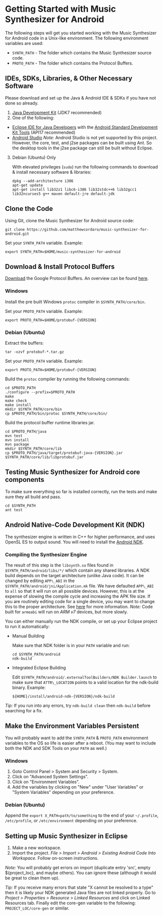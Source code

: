 # Getting Started with Music Synthesizer for Android #

The following steps will get you started working with the Music Synthesizer for Android code in a Unix-like environment. The following environment variables are used:
  * `SYNTH_PATH` - The folder which contains the Music Synthesizer source code.
  * `PROTO_PATH` - The folder which contains the Protocol Buffers.

## IDEs, SDKs, Libraries, & Other Necessary Software ##
Please download and set up the Java & Android IDE & SDKs if you have not done so already.

1.  [Java Development Kit](http://www.oracle.com/technetwork/java/javase/downloads/index.html) (JDK7 recommended)
2.  One of the following:
   - [Eclipse IDE for Java Developers](https://eclipse.org/downloads/packages/) with the [Android Standard Development Kit Tools](https://developer.android.com/sdk/index.html#Other)  (API17 recommended)
   - [Android Studio](https://developer.android.com/sdk/installing/index.html?pkg=studio)  _Note:_ Android Studio is not yet supported by this project. However, the core, test, and j2se packages can be built using Ant. So the desktop tools in the j2se package can still be built without Eclipse.

3.  Debian (Ubuntu) Only

    With elevated privileges (`sudo`) run the following commands to download & install necessary software & libraries:

        dpkg --add-architecture i386
        apt-get update
        apt-get install lib32z1 libc6-i386 lib32stdc++6 lib32gcc1 lib32ncurses5 g++ maven default-jre default-jdk

## Clone the Code ##
Using Git, clone the Music Synthesizer for Android source code:

    git clone https://github.com/matthewcordaro/music-synthesizer-for-android.git
    
Set your `SYNTH_PATH` variable.  Example:

    export SYNTH_PATH=$HOME/music-synthesizer-for-android

## Download & Install Protocol Buffers ##
[Download](https://developers.google.com/protocol-buffers/docs/downloads) the Google Protocol Buffers. An overview can be found [here](https://developers.google.com/protocol-buffers/docs/overview).

### Windows ###
Install the pre built Windows `protoc` compiler in `$SYNTH_PATH/core/bin`.

Set your `PROTO_PATH` variable. Example:

    export PROTO_PATH=$HOME/protobuf-{VERSION}

### Debian (Ubuntu) ###
Extract the buffers:

    tar -xzvf protobuf-*.tar.gz

Set your `PROTO_PATH` variable. Example:

    export PROTO_PATH=$HOME/protobuf-{VERSION}

Build the `protoc` compiler by running the following commands:
```
cd $PROTO_PATH
./configure --prefix=$PROTO_PATH
make
make check
make install
mkdir $SYNTH_PATH/core/bin
cp $PROTO_PATH/bin/protoc $SYNTH_PATH/core/bin/
```

Build the protocol buffer runtime libraries jar.
```
cd $PROTO_PATH/java
mvn test
mvn install
mvn package
mkdir $SYNTH_PATH/core/lib
cp $PROTO_PATH/java/target/protobuf-java-{VERSION}.jar $SYNTH_PATH/core/lib/libprotobuf.jar
```

## Testing Music Synthesizer for Android core components ##
To make sure everything so far is installed correctly, run the tests and make sure they all build and pass.
```
cd $SYNTH_PATH
ant test
```

## Android Native-Code Development Kit (NDK) ##
The synthesizer engine is written in C++ for higher performance, and uses OpenSL ES to output sound. You will need to install the [Android NDK](https://developer.android.com/ndk).

### Compiling the Synthesizer Engine ###
The result of this step is the `libsynth.so` files found in `$SYNTH_PATH/android/libs/*/` which contain any shared libraries.  A NDK build depends on the target architecture (unlike Java code). It can be changed by editing `APP\_ABI` in the `$SYNTH_PATH/android/jni/Application.mk` file. We have defaulted `APP\_ABI` to `all` so that it will run on all possible devices. However, this is at the expense of slowing the compile cycle and increasing the APK file size. If you are routinely editing code for a single device, you may want to change this to the proper architecture. See [here](https://developer.android.com/ndk/guides/arch.html) for more information. _Note:_ Code built for `armeabi` will run on _ARM v7_ devices, but more slowly.  

You can either manually run the NDK compile, or set up your Eclipse project to run it automatically:
  - Manual Building 

    Make sure that NDK folder is in your `PATH` variable and run:

        cd $SYNTH_PATH/android
        ndk-build

  - Integrated Eclipse Building 

    Edit `$SYNTH_PATH/android/.externalToolBuilders/NDK Builder.launch` to make sure that `ATTR\_LOCATION` points to a valid location for the ndk-build binary. Example:
    
        ${HOME}/install/android-ndk-{VERSION}/ndk-build

_Tip:_ If you run into any errors, try `ndk-build clean` then `ndk-build` before searching for a fix.

## Make the Environment Variables Persistent ##
You will probably want to add the `SYNTH_PATH` & `PROTO_PATH` environment variables to the OS so life is easier after a reboot. (You may want to include both the NDK and SDK Tools on your `PATH` as well.)

### Windows ###
1.  Goto Control Panel > System and Security > System.
2.  Click on "Advanced System Settings".
3.  Click on "Environment Variables".
4.  Add the variables by clicking on "New" under "User Variables" or "System Variables" depending on your preference.

### Debian (Ubuntu) ###
Append the `export X_PATH=path/to/something` to the end of your `~/.profile`, `/etc/profile`, or `/etc/environment` depending on your preference.

## Setting up Music Synthesizer in Eclipse ##
1. Make a new workspace.
2. Import the project. _File > Import > Android > Existing Android Code Into Workspace_. Follow on-screen instructions.

_Note:_ You will probably get errors on import (duplicate entry 'src', empty ${project\_loc}, and maybe others). You can ignore these (although it would be great to clean them up).

_Tip:_ If you receive many errors that state "X cannot be resolved to a type" then it is likely your NDK generated Java files are not linked properly. Go to _Project > Properties > Resource > Linked Resources_ and click on Linked Resources tab. Finally edit the core-gen variable to the following: `PROJECT_LOC/core-gen` or similar.
